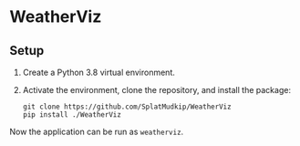 # WeatherViz

## Setup

1. Create a Python 3.8 virtual environment.

2. Activate the environment, clone the repository, and install the package:

	```
	git clone https://github.com/SplatMudkip/WeatherViz
	pip install ./WeatherViz
	```

Now the application can be run as `weatherviz`.
